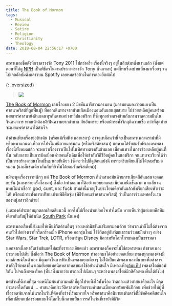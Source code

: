 ```yaml
---
title: The Book of Mormon
tags:
  - Musical
  - Review
  - Satire
  - Religion
  - Christianity
  - Theology
date: 2018-08-04 22:56:17 +0700
---
```


ละครเพลงชื่อดังที่กวาดรางวัล Tony 2011 ไปกว่าครึ่ง เรื่องนี้จริงๆ อยู่ในลิสต์มาตั้งนานแล้ว (ตั้งแต่ตอนที่ไล่ดู [NPH][] เป็นพิธีกรในงานประกาศรางวัล Tony นั่นแหละ) แต่ก็หาเรื่องบ่ายเบี่ยงมาเรื่อยๆ จนไปเจออัลบัมดังกล่าวบน Spotify เลยหมดข้ออ้างในการดองอีกต่อไป

{: .oversized}
> ![](/images/cover/the-book-of-mormon.jpg)

[The Book of Mormon][] เล่าเรื่องของ 2 มิชชันนารีชาวมอรมอน (มอรมอนมองว่าตนเองเป็นศาสนาคริสต์ที่ถูกฟื้นฟู) ที่ออกเดินทางจากบ้านเกิดเมืองนอนอันแสนสุขสบาย ไปช่วยเหลือผู้คนพร้อมเผยแพร่ศาสนายังดินแดนทุรกันดานอย่างทวีปแอฟริกา ที่ซึ่งทุกอย่างตรงข้ามกับภาพวาดความฝันในจินตนาการ พวกเค้าต้องฝ่าฟันความยากลำบาก ภัยอันตราย หรือแม้กระทั่งวิกฤติความเชื่อ กว่าที่สุดท้ายจะเผยแพร่ศาสนาได้สำเร็จ

ถ้าอ่านเพียงเรื่องย่อข้างต้น (หรือแม้เริ่มฟังเพลงแรกๆ) อาจดูเหมือนว่านี่จะเป็นละครเพลงดราม่าที่มีพร็อพพาแกนดาเพื่อการโปรโมทนิกายมอรมอน (หรือคริสต์ศาสนา) แต่หากได้รับชมรับฟังละครเพลงเรื่องนี้ทั้งหมดแล้ว จะพบว่าเรื่องราวเป็นไปในทิศทางตรงกันข้ามเลย เมื่อหนทางในการช่วยเหลือผู้คนที่นั่น กลับกลายเป็นการบิดเบือนคำสอนดั้งเดิมเพื่อให้เข้ากับวิถีชีวิตผู้คนในแอฟริกา จนแทบจะเรียกได้ว่าเป็นการสร้างศาสนาใหม่ขึ้นมาเลยทีเดียว (ซึ่งจะว่าไปก็ดูย้อนแย้งดี เพราะคริสเตียนก็ไม่ได้ยอมรับมอรมอน (และก็เช่นเดียวกันกับที่ยิวไม่ได้ยอมรับคริสเตียน))

แม้จะพูดเรื่องราวหนักๆ แต่ The Book of Mormon ก็นำเสนอมันด้วยการเสียดสีอันแสนจะตลกขบขัน (และหลายครั้งก็ลามก) ซึ่งถือว่าทำออกมาได้อย่างแยบยลแนบเนียนเหนือชั้นมาก มากเสียจนแทบไม่น่าเชื่อว่า god, cunt, และ fuck สามคำนี้มาอยู่ในประโยคเดียวกันแล้วยังเรียกเสียงหัวเราะได้! หรือแม้กระทั่งการเปรียบเปรยพิธีศีลจุ่ม (พิธีรับคนเข้าศาสนาคริสต์) ว่าเป็นการร่วมเพศครั้งแรกของหนุ่มสาวอีกด้วย!

(และองค์ประกอบมุกตลกเสียดสีแนวนี้ อาจไม่ใช่เรื่องน่าแปลกใจเท่าใดนัก หากเห็นว่าผู้แต่งบทคือทีมเดียวกันกับผู้ให้กำเนิด [South Park][] นั่นเอง)

ละครเพลงเรื่องนี้ยังเผยให้เห็นชีวิตด้านอื่นๆ ของเหล่ามิชชันนารีมอรมอนด้วย ว่าพวกเค้าก็ไม่ได้ต่างจากคนทั่วไปอย่างเราที่กรี๊ดกร๊าดเมื่อ iPhone ออกรุ่นใหม่ ใช้ชีวิตอยู่กับวัฒนธรรมร่วมสมัยต่างๆ อย่าง Star Wars, Star Trek, LOTR, หรือการ์ตูน Disney มีความรักโลภโกรธหลงเป็นธรรมดา

นอกจากเนื้อหาอันเข้มข้นแต่ไม่ละทิ้งรายละเอียดแล้ว ละครเพลงก็คงจะไม่ใช่ละครเพลง ถ้าขาดเพลงประกอบไปเสีย ซึ่งถือว่า The Book of Mormon ทำออกมาได้อย่างยอดเยี่ยม เพลงทุกเพลงต่างมีเอกลักษณ์ในตัวเอง มีคุณค่าในการฟังเป็นเพลงแยกเดี่ยวๆ ไม่ได้เป็นแค่เพลงเพลงคั่นบทเพื่อส่งสารสำคัญให้เพลงอื่น แถมยังยกเทคนิคหลากหลายมาใช้อย่างน่าสนใจ มีเพลงเพื่อ[เต้นแท๊ป][tap dance] เพลงสไตล์แอฟริกัน ไปจนถึงเพลงร็อค (ที่น่าทึ่งมากว่าแทรกลงไปเนียนๆ ระหว่างเพลงสไตล์มิวสิคัลเพลงอื่นได้ยังไง)

แต่ส่วนที่ดีงามที่สุด คงหนีไม่พ้นคำถามหลักที่ถูกโปรยทิ้งไว้ทั้งเรื่อง ว่าตกลงแล้วศาสนาคืออะไร มีจุดประสงค์ใดกันแน่ ... ศาสนาคือประวัติศาสตร์หลักธรรมคำสอนเมื่อหลายร้อยพันปีก่อน เพื่อช่วยให้ผู้ที่เชื่อรอดพ้นจากไฟนรกในวันที่ต้องทิ้งร่างไร้ลมหายใจ หรือศาสนาคือนิยายแฟนตาซีที่มีข้อคิดคติสอนใจ เพื่อเปลี่ยนแปลงซ่อมแซมให้โลกใบนี้กลายเป็นสวรรค์ในวันที่เรายังมีชีวิต


[NPH]: //en.wikipedia.org/wiki/Neil_Patrick_Harris
[The Book of Mormon]: //en.wikipedia.org/wiki/The_Book_of_Mormon_(musical)
[South Park]: //en.wikipedia.org/wiki/South_Park
[tap dance]: //en.wikipedia.org/wiki/Tap_dance
